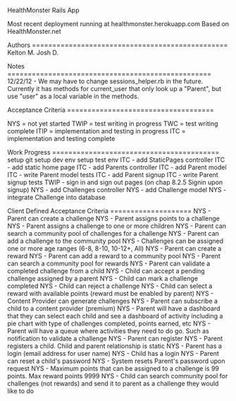 HealthMonster Rails App

Most recent deployment running at healthmonster.herokuapp.com
Based on HealthMonster.net

Authors ================================================
  Kelton M.
  Josh D.

Notes ==================================================
12/22/12 - We may have to change sessions_helper.rb in 
  the future.  Currently it has methods for current_user
  that only look up a "Parent", but use "user" as a local
  variable in the methods.

Acceptance Criteria ====================================

NYS  = not yet started
TWIP = test writing in progress
TWC  = test writing complete
ITIP = implementation and testing in progress
ITC  = implementation and testing complete

Work Progress =========================================
setup git
setup dev env
setup test env
ITC  - add StaticPages controller
ITC  - add static home page
ITC  - add Parents controller
ITC  - add Parent model
ITC  - write Parent model tests
ITC  - add Parent signup
ITC  - write Parent signup tests
TWIP - sign in and sign out pages (on chap 8.2.5 Signin upon signup)
NYS  - add Challenges controller
NYS  - add Challenge model
NYS  - integrate Challenge into database

Client Defined Acceptance Criteria ====================
NYS  - Parent can create a challenge
NYS  - Parent assigns points to a challenge
NYS  - Parent assigns a challenge to one or more children
NYS  - Parent can search a community pool of challenges for a challenge
NYS  - Parent can add a challenge to the community pool
NYS  - Challenges can be assigned one or more age ranges (6-8, 8-10, 10-12+, All)
NYS  - Parent can create a reward
NYS  - Parent can add a reward to a community pool
NYS  - Parent can search a community pool for rewards
NYS  - Parent can validate a completed challenge from a child
NYS  - Child can accept a pending challenge assigned by a parent
NYS  - Child can mark a challenge completed
NYS  - Child can reject a challenge
NYS  - Child can select a reward with available points (reward must be enabled by parent)
NYS  - Content Provider can generate challenges
NYS  - Parent can subscribe a child to a content provider (premium)
NYS  - Parent will have a dashboard that they can select each child and see a dashboard of activity including a pie chart with type of challenges completed, points earned, etc
NYS  - Parent will have a queue where activities they need to do go. Such as notification to validate a challenge
NYS  - Parent can register
NYS  - Parent registers a child. Child and parent relationship is static
NYS  - Parent has a login (email address for user name)
NYS  - Child has a login
NYS  - Parent can reset a child's password
NYS  - System resets Parent's password upon request
NYS  - Maximum points that can be assigned to a challenge is 99 points. Max reward points 9999
NYS  - Child can search community pool for challenges (not rewards) and send it to parent as a challenge they would like to do